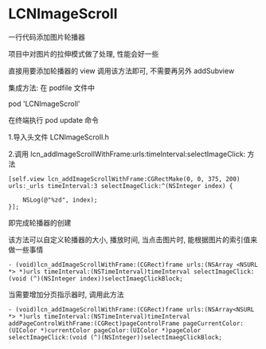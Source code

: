 # LCNImageScroll
一行代码添加图片轮播器

项目中对图片的拉伸模式做了处理, 性能会好一些

直接用要添加轮播器的 view 调用该方法即可, 不需要再另外 addSubview

集成方法:
在 podfile 文件中

  pod 'LCNImageScroll'
  
在终端执行 pod update 命令

1.导入头文件 LCNImageScroll.h
  
2.调用 lcn_addImageScrollWithFrame:urls:timeInterval:selectImageClick: 方法

    [self.view lcn_addImageScrollWithFrame:CGRectMake(0, 0, 375, 200) urls:_urls timeInterval:3 selectImageClick:^(NSInteger index) {
        
        NSLog(@"%zd", index);
    }];
  
即完成轮播器的创建

该方法可以自定义轮播器的大小, 播放时间, 当点击图片时, 能根据图片的索引值来做一些事情

    - (void)lcn_addImageScrollWithFrame:(CGRect)frame urls:(NSArray <NSURL *> *)urls timeInterval:(NSTimeInterval)timeInterval selectImageClick:(void (^)(NSInteger index))selectImaegClickBlock;
  
当需要增加分页指示器时, 调用此方法
  
    - (void)lcn_addImageScrollWithFrame:(CGRect)frame urls:(NSArray<NSURL *> *)urls timeInterval:(NSTimeInterval)timeInterval addPageControlWithFrame:(CGRect)pageControlFrame pageCurrentColor:(UIColor *)currentColor pageColor:(UIColor *)pageColor selectImageClick:(void (^)(NSInteger))selectImaegClickBlock;

